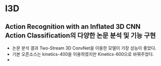 # I3D
Action Recognition with an Inflated 3D CNN
**Action Classification의 다양한 논문 분석 및 기능 구현**
---
- 논문 분석 결과 Two-Stream 3D ConvNet을 이용한 모델이 가장 성능이 좋았다.
- 기본 오픈소스는 kinetics-400을 이용하였지만 Kinetics-600으로 바꿔주었다.
- 
